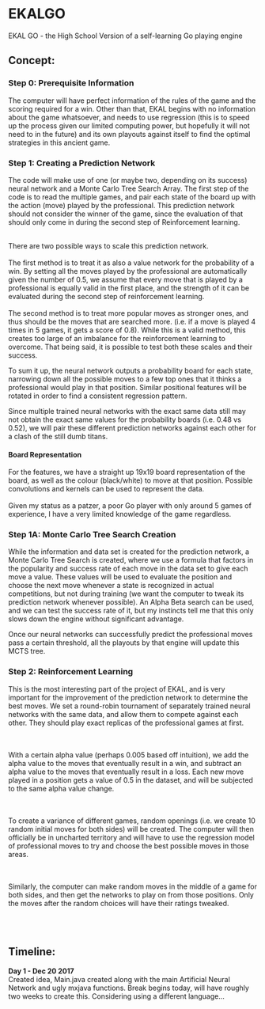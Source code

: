 # EKALGO
EKAL GO - the High School Version of a self-learning Go playing engine
<br>

<h2>Concept: </h2>
<h3> Step 0: Prerequisite Information </h3>
The computer will have perfect information of the rules of the game and the scoring required for a win. Other than that, EKAL begins with no information about the game whatsoever, and needs to use regression (this is to speed up the process given our limited computing power, but hopefully it will not need to in the future) and its own playouts against itself to find the optimal strategies in this ancient game. 

<h3> Step 1: Creating a Prediction Network </h3>
The code will make use of one (or maybe two, depending on its success) neural network and a Monte Carlo Tree Search Array. The first step of the code is to read the multiple games, and pair each state of the board up with the action (move) played by the professional. This prediction network should not consider the winner of the game, since the evaluation of that should only come in during the second step of Reinforcement learning.

<br>There are two possible ways to scale this prediction network. <br><br>The first method is to treat it as also a value network for the probability of a win. By setting all the moves played by the professional are automatically given the number of 0.5, we assume that every move that is played by a professional is equally valid in the first place, and the strength of it can be evaluated during the second step of reinforcement learning.
<br><br>The second method is to treat more popular moves as stronger ones, and thus should be the moves that are searched more. (i.e. if a move is played 4 times in 5 games, it gets a score of 0.8). While this is a valid method, this creates too large of an imbalance for the reinforcement learning to overcome. That being said, it is possible to test both these scales and their success. 

To sum it up, the neural network outputs a probability board for each state, narrowing down all the possible moves to a few top ones that it thinks a professional would play in that position. Similar positional features will be rotated in order to find a consistent regression pattern.

Since multiple trained neural networks with the exact same data still may not obtain the exact same values for the probability boards (i.e. 0.48 vs 0.52), we will pair these different prediction networks against each other for a clash of the still dumb titans.

<h4> Board Representation </h4>
For the features, we have a straight up 19x19 board representation of the board, as well as the colour (black/white) to move at that position. Possible convolutions and kernels can be used to represent the data.
<br><br>
Given my status as a patzer, a poor Go player with only around 5 games of experience, I have a very limited knowledge of the game regardless. 

<h3> Step 1A: Monte Carlo Tree Search Creation </h3>
While the information and data set is created for the prediction network, a Monte Carlo Tree Search is created, where we use a formula that factors in the popularity and success rate of each move in the data set to give each move a value. These values will be used to evaluate the position and choose the next move whenever a state is recognized in actual competitions, but not during training (we want the computer to tweak its prediction network whenever possible). An Alpha Beta search can be used, and we can test the success rate of it, but my instincts tell me that this only slows down the engine without significant advantage.

Once our neural networks can successfully predict the professional moves pass a certain threshold, all the playouts by that engine will update this MCTS tree.

<h3> Step 2: Reinforcement Learning </h3>
This is the most interesting part of the project of EKAL, and is very important for the improvement of the prediction network to determine the best moves. We set a round-robin tournament of separately trained neural networks with the same data, and allow them to compete against each other. They should play exact replicas of the professional games at first. 

<br><br> With a certain alpha value (perhaps 0.005 based off intuition), we add the alpha value to the moves that eventually result in a win, and subtract an alpha value to the moves that eventually result in a loss. Each new move played in a position gets a value of 0.5 in the dataset, and will be subjected to the same alpha value change.

<br><br> To create a variance of different games, random openings (i.e. we create 10 random initial moves for both sides) will be created. The computer will then officially be in uncharted territory and will have to use the regression model of professional moves to try and choose the best possible moves in those areas. 

<br><br> Similarly, the computer can make random moves in the middle of a game for both sides, and then get the networks to play on from those positions. Only the moves after the random choices will have their ratings tweaked.





<br>
<br>
<h2> Timeline: </h2>
<b> Day 1 - Dec 20 2017 </b> <br>
Created idea, Main.java created along with the main Artificial Neural Network and ugly mxjava functions. Break begins today, will have roughly two weeks to create this. Considering using a different language...
